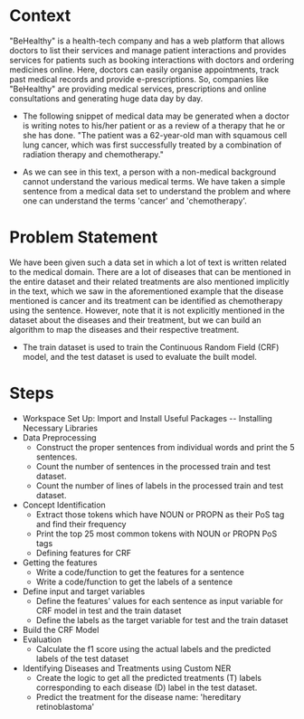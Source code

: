 # Context

"BeHealthy" is a health-tech company and has a web platform that allows doctors to list their services and manage patient interactions and provides services for patients such as booking interactions with doctors and ordering medicines online. Here, doctors can easily organise appointments, track past medical records and provide e-prescriptions. So, companies like "BeHealthy" are providing medical services, prescriptions and online consultations and generating huge data day by day.

- The following snippet of medical data may be generated when a doctor is writing notes to his/her patient or as a review of a therapy that he or she has done. "The patient was a 62-year-old man with squamous cell lung cancer, which was first successfully treated by a combination of radiation therapy and chemotherapy."

- As we can see in this text, a person with a non-medical background cannot understand the various medical terms. We have taken a simple sentence from a medical data set to understand the problem and where one can understand the terms 'cancer' and 'chemotherapy'.


# Problem Statement

We have been given such a data set in which a lot of text is written related to the medical domain. There are a lot of diseases that can be mentioned in the entire dataset and their related treatments are also mentioned implicitly in the text, which we saw in the aforementioned example that the disease mentioned is cancer and its treatment can be identified as chemotherapy using the sentence. However, note that it is not explicitly mentioned in the dataset about the diseases and their treatment, but we can build an algorithm to map the diseases and their respective treatment.

- The train dataset is used to train the Continuous Random Field (CRF) model, and the test dataset is used to evaluate the built model.

# Steps
- Workspace Set Up: Import and Install Useful Packages
-- Installing Necessary Libraries
- Data Preprocessing
    - Construct the proper sentences from individual words and print the 5 sentences.
    - Count the number of sentences in the processed train and test dataset.
    - Count the number of lines of labels in the processed train and test dataset.
- Concept Identification
    - Extract those tokens which have NOUN or PROPN as their PoS tag and find their frequency
    - Print the top 25 most common tokens with NOUN or PROPN PoS tags
    - Defining features for CRF
- Getting the features
    - Write a code/function to get the features for a sentence
    - Write a code/function to get the labels of a sentence
- Define input and target variables
    - Define the features' values for each sentence as input variable for CRF model in test and the train dataset
    - Define the labels as the target variable for test and the train dataset
- Build the CRF Model
- Evaluation
    - Calculate the f1 score using the actual labels and the predicted labels of the test dataset
- Identifying Diseases and Treatments using Custom NER
    - Create the logic to get all the predicted treatments (T) labels corresponding to each disease (D) label in the test dataset.
    - Predict the treatment for the disease name: 'hereditary retinoblastoma'
